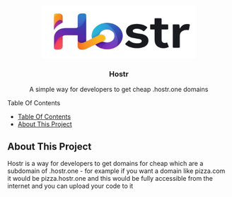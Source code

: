 <br/>
<div align="center">
<img src="/IMAGES/Screenshot_2025-06-22_at_10.39.03-removebg-preview.png" alt="Logo" width="348.5" height="119">
</a>
<h3 align="center">Hostr</h3>
<p align="center">
A simple way for developers to get cheap .hostr.one domains
<br/>

<div align="left"

## Table Of Contents

- [Table Of Contents](#table-of-contents)
- [About This Project](#about-this-project)



<div>

## About This Project
Hostr is a way for developers to get domains for cheap which are a subdomain of .hostr.one - for example if you want a domain like pizza.com it would be pizza.hostr.one and this would be fully accessible from the internet and you can upload your code to it


